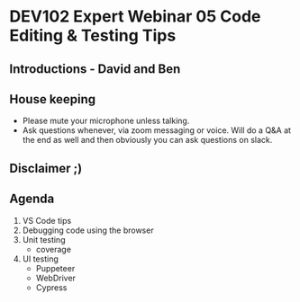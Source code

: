 # DEV102 Expert Webinar 05 Code Editing & Testing Tips

## Introductions - David and Ben

## House keeping

- Please mute your microphone unless talking.
- Ask questions whenever, via zoom messaging or voice. Will do a Q&A at the end as well and then obviously you can ask questions on slack.

## Disclaimer ;)

## Agenda

1. VS Code tips
2. Debugging code using the browser
3. Unit testing
    - coverage 
4. UI testing 
    - Puppeteer
    - WebDriver
    - Cypress
